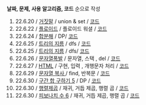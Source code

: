 **날짜, 문제, 사용 알고리즘, 코드** 순으로 작성 

1. 22.6.20 / [거짓말](https://www.acmicpc.net/problem/1043) / union & set / [코드](https://github.com/LeeJin0527/algorithm/blob/master/coding-test/1043%20%EA%B1%B0%EC%A7%93%EB%A7%90.py)
2. 22.6.22 / [플로이드](https://www.acmicpc.net/problem/11404) / 플로이드 워셜 / [코드](https://github.com/LeeJin0527/algorithm/blob/master/coding-test/11404%20%ED%94%8C%EB%A1%9C%EC%9D%B4%EB%93%9C.py)
3. 22.6.24 / [합분해](https://www.acmicpc.net/problem/2225) / DP/ [코드](https://github.com/LeeJin0527/algorithm/blob/master/coding-test/2225%20%ED%95%A9%EB%B6%84%ED%95%B4.py)
4. 22.6.25 / [트리의 지름](https://www.acmicpc.net/problem/1167) / dfs / [코드](https://github.com/LeeJin0527/algorithm/blob/master/coding-test/1167%20%ED%8A%B8%EB%A6%AC%EC%9D%98%20%EC%A7%80%EB%A6%84%20.py)
5. 22.6.25 / [트리의 지름](https://www.acmicpc.net/problem/1967) / dfs/ [코드](https://github.com/LeeJin0527/algorithm/blob/master/coding-test/1967%20%ED%8A%B8%EB%A6%AC%EC%9D%98%20%EC%A7%80%EB%A6%84.py)
6. 22.6.26 / [문자열폭발](https://www.acmicpc.net/problem/9935) / 문자열, 스택 , del / [코드](https://github.com/LeeJin0527/algorithm/blob/master/coding-test/9935%20%EB%AC%B8%EC%9E%90%EC%97%B4%20%ED%8F%AD%EB%B0%9C.py)
7. 22.6.27 / [HTML](https://www.acmicpc.net/problem/6581) / 구현, 입력 , 개행문자 처리 / [코드](https://github.com/LeeJin0527/algorithm/tree/master/coding-test)
8. 22.6.29 / [문자열 복사 ](https://www.acmicpc.net/problem/2195) / find, 반복문 / [코드](https://github.com/LeeJin0527/algorithm/blob/master/coding-test/2195%20%EB%AC%B8%EC%9E%90%EC%97%B4%20%EB%B3%B5%EC%82%AC.py)
9. 22.6.30 / [구간 합 구하기 5](https://www.acmicpc.net/problem/11660) / DP / [코드](https://github.com/LeeJin0527/algorithm/blob/master/coding-test/11660%20%EA%B5%AC%EA%B0%84%20%ED%95%A9%20%EA%B5%AC%ED%95%98%EA%B8%B0%205.py)
10. 22.6.30 / [행렬제곱](https://www.acmicpc.net/problem/10830) / 재귀, 거듭 제곱, 행렬 곱  / [코드](https://github.com/LeeJin0527/algorithm/blob/master/coding-test/10830%20%ED%96%89%EB%A0%AC%EC%A0%9C%EA%B3%B1.py)
11. 22.6.30 / [피보나치 수 6](https://www.acmicpc.net/problem/11444) / 재귀, 거듭 제곱, 행렬 곱 / [코드](https://github.com/LeeJin0527/algorithm/blob/master/coding-test/11444%20%ED%94%BC%EB%B3%B4%EB%82%98%EC%B9%98%20%EC%88%98%206.py)
 
